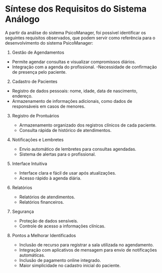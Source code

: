 
# Síntese dos Requisitos do Sistema Análogo

A partir da análise do sistema PsicoManager, foi possível identificar os seguintes requisitos observados, que podem servir como referência para o desenvolvimento do sistema PsicoManager:

1.   Gestão de Agendamentos
   - Permite agendar consultas e visualizar compromissos diários.
   - Integração com a agenda do profissional.
     -Necessidade de confirmação de presença pelo paciente.

2.   Cadastro de Pacientes
   - Registro de dados pessoais: nome, idade, data de nascimento, endereço.
   - Armazenamento de informações adicionais, como dados de responsáveis em casos de menores.

3. Registro de Prontuários
   - Armazenamento organizado dos registros clínicos de cada paciente.
   - Consulta rápida de histórico de atendimentos.

4. Notificações e Lembretes
   - Envio automático de lembretes para consultas agendadas.
   - Sistema de alertas para o profissional.

5. Interface Intuitiva
   - Interface clara e fácil de usar após atualizações.
   - Acesso rápido à agenda diária.

6. Relatórios
   - Relatórios de atendimentos.
   - Relatórios financeiros.

7. Segurança
   - Proteção de dados sensíveis.
   - Controle de acesso a informações clínicas.

8. Pontos a Melhorar Identificados
   - Inclusão de recurso para registrar a sala utilizada no agendamento.
   - Integração com aplicativos de mensagem para envio de notificações automáticas.
   - Inclusão de pagamento online integrado.
   - Maior simplicidade no cadastro inicial do paciente.
